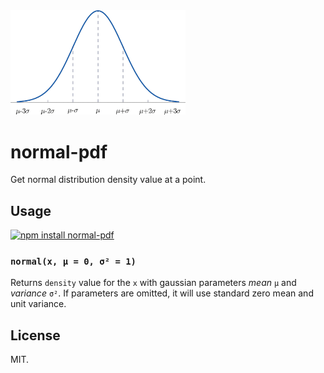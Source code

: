 <img src="https://raw.githubusercontent.com/dfcreative/normal-pdf/master/image.jpg" alt="Normal distribution pdf" width="280"/>

# normal-pdf

Get normal distribution density value at a point.

## Usage

[![npm install normal-pdf](https://nodei.co/npm/normal-pdf.png?mini=true)](https://npmjs.org/package/normal-pdf/)

### `normal(x, μ = 0, σ² = 1)`

Returns `density` value for the `x` with gaussian parameters _mean_ `μ` and _variance_ `σ²`.
If parameters are omitted, it will use standard zero mean and unit variance.

## License

MIT.
